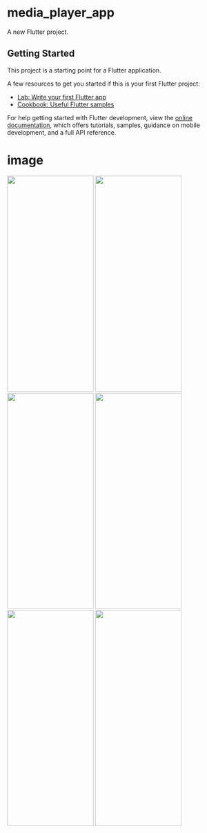# media_player_app

A new Flutter project.

## Getting Started

This project is a starting point for a Flutter application.

A few resources to get you started if this is your first Flutter project:

- [Lab: Write your first Flutter app](https://docs.flutter.dev/get-started/codelab)
- [Cookbook: Useful Flutter samples](https://docs.flutter.dev/cookbook)

For help getting started with Flutter development, view the
[online documentation](https://docs.flutter.dev/), which offers tutorials,
samples, guidance on mobile development, and a full API reference.

# image 
 

<img src="https://github.com/user-attachments/assets/2b5d0cc9-eac0-4f2e-bbf2-9bfb3903b8ab" width="200px" height="500">
<img src="https://github.com/user-attachments/assets/c53b0b8a-84e2-432d-abc8-05c6204f8f3b" width="200px" height="500">
<img src="https://github.com/user-attachments/assets/4080d2b8-5c0e-4e22-8555-03e6722b1576" width="200px" height="500">
<img src="https://github.com/user-attachments/assets/58a5207d-48a1-46ea-881f-b6d1c1aaa4e4" width="200px" height="500">
<img src="https://github.com/user-attachments/assets/5c823961-ae7c-4c16-b0fd-b9c436d1989c" width="200px" height="500">
<img src="https://github.com/user-attachments/assets/8c62d491-3d19-48d1-a043-cca69100cf01" width="200px" height="500">

 



 


